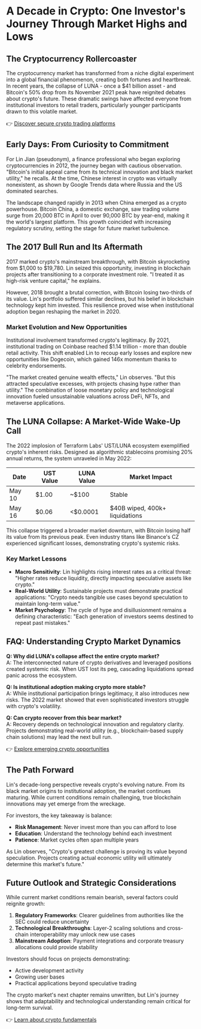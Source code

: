 # A Decade in Crypto: One Investor's Journey Through Market Highs and Lows

## The Cryptocurrency Rollercoaster

The cryptocurrency market has transformed from a niche digital experiment into a global financial phenomenon, creating both fortunes and heartbreak. In recent years, the collapse of LUNA - once a $41 billion asset - and Bitcoin's 50% drop from its November 2021 peak have reignited debates about crypto's future. These dramatic swings have affected everyone from institutional investors to retail traders, particularly younger participants drawn to this volatile market.

👉 [Discover secure crypto trading platforms](https://bit.ly/okx-bonus)

## Early Days: From Curiosity to Commitment

For Lin Jian (pseudonym), a finance professional who began exploring cryptocurrencies in 2012, the journey began with cautious observation. "Bitcoin's initial appeal came from its technical innovation and black market utility," he recalls. At the time, Chinese interest in crypto was virtually nonexistent, as shown by Google Trends data where Russia and the US dominated searches.

The landscape changed rapidly in 2013 when China emerged as a crypto powerhouse. Bitcoin China, a domestic exchange, saw trading volume surge from 20,000 BTC in April to over 90,000 BTC by year-end, making it the world's largest platform. This growth coincided with increasing regulatory scrutiny, setting the stage for future market turbulence.

## The 2017 Bull Run and Its Aftermath

2017 marked crypto's mainstream breakthrough, with Bitcoin skyrocketing from $1,000 to $19,780. Lin seized this opportunity, investing in blockchain projects after transitioning to a corporate investment role. "I treated it as high-risk venture capital," he explains.

However, 2018 brought a brutal correction, with Bitcoin losing two-thirds of its value. Lin's portfolio suffered similar declines, but his belief in blockchain technology kept him invested. This resilience proved wise when institutional adoption began reshaping the market in 2020.

### Market Evolution and New Opportunities

Institutional involvement transformed crypto's legitimacy. By 2021, institutional trading on Coinbase reached $1.14 trillion - more than double retail activity. This shift enabled Lin to recoup early losses and explore new opportunities like Dogecoin, which gained 146x momentum thanks to celebrity endorsements.

"The market created genuine wealth effects," Lin observes. "But this attracted speculative excesses, with projects chasing hype rather than utility." The combination of loose monetary policy and technological innovation fueled unsustainable valuations across DeFi, NFTs, and metaverse applications.

## The LUNA Collapse: A Market-Wide Wake-Up Call

The 2022 implosion of Terraform Labs' UST/LUNA ecosystem exemplified crypto's inherent risks. Designed as algorithmic stablecoins promising 20% annual returns, the system unraveled in May 2022:

| Date       | UST Value | LUNA Value | Market Impact       |
|------------|-----------|------------|----------------------|
| May 10     | $1.00     | ~$100      | Stable               |
| May 16     | $0.06     | <$0.0001   | $40B wiped, 400k+ liquidations |

This collapse triggered a broader market downturn, with Bitcoin losing half its value from its previous peak. Even industry titans like Binance's CZ experienced significant losses, demonstrating crypto's systemic risks.

### Key Market Lessons

- **Macro Sensitivity**: Lin highlights rising interest rates as a critical threat: "Higher rates reduce liquidity, directly impacting speculative assets like crypto."
- **Real-World Utility**: Sustainable projects must demonstrate practical applications: "Crypto needs tangible use cases beyond speculation to maintain long-term value."
- **Market Psychology**: The cycle of hype and disillusionment remains a defining characteristic: "Each generation of investors seems destined to repeat past mistakes."

## FAQ: Understanding Crypto Market Dynamics

**Q: Why did LUNA's collapse affect the entire crypto market?**  
A: The interconnected nature of crypto derivatives and leveraged positions created systemic risk. When UST lost its peg, cascading liquidations spread panic across the ecosystem.

**Q: Is institutional adoption making crypto more stable?**  
A: While institutional participation brings legitimacy, it also introduces new risks. The 2022 market showed that even sophisticated investors struggle with crypto's volatility.

**Q: Can crypto recover from this bear market?**  
A: Recovery depends on technological innovation and regulatory clarity. Projects demonstrating real-world utility (e.g., blockchain-based supply chain solutions) may lead the next bull run.

👉 [Explore emerging crypto opportunities](https://bit.ly/okx-bonus)

## The Path Forward

Lin's decade-long perspective reveals crypto's evolving nature. From its black market origins to institutional adoption, the market continues maturing. While current conditions remain challenging, true blockchain innovations may yet emerge from the wreckage.

For investors, the key takeaway is balance:  
- **Risk Management**: Never invest more than you can afford to lose  
- **Education**: Understand the technology behind each investment  
- **Patience**: Market cycles often span multiple years

As Lin observes, "Crypto's greatest challenge is proving its value beyond speculation. Projects creating actual economic utility will ultimately determine this market's future."

## Future Outlook and Strategic Considerations

While current market conditions remain bearish, several factors could reignite growth:

1. **Regulatory Frameworks**: Clearer guidelines from authorities like the SEC could reduce uncertainty
2. **Technological Breakthroughs**: Layer-2 scaling solutions and cross-chain interoperability may unlock new use cases
3. **Mainstream Adoption**: Payment integrations and corporate treasury allocations could provide stability

Investors should focus on projects demonstrating:
- Active development activity
- Growing user bases
- Practical applications beyond speculative trading

The crypto market's next chapter remains unwritten, but Lin's journey shows that adaptability and technological understanding remain critical for long-term survival.

👉 [Learn about crypto fundamentals](https://bit.ly/okx-bonus)
